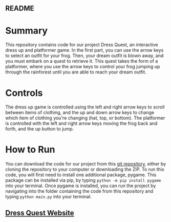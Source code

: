 ## README

# Summary
This repository contains code for our project Dress Quest, an interactive dress up and platformer game. In the first part, you can use the arrow keys to select an outfit for your frog. Then, your dream outfit is blown away, and you must embark on a quest to retrieve it. This quest takes the form of a platformer, where you use the arrow keys to control your frog jumping up through the rainforest until you are able to reach your dream outfit. 

# Controls
The dress up game is controlled using the left and right arrow keys to scroll between items of clothing, and the up and down arrow keys to change which item of clothing you're changing (hat, top, or bottom). The platformer is controlled with the left and right arrow keys moving the frog back and forth, and the up button to jump. 

# How to Run
You can download the code for our project from this [git repository](https://github.com/olincollege/dress-quest.git), either by cloning the repository to your computer or downloading the ZIP. To run this code, you will first need to install one additional package, pygame. This package can be installed via pip, by typing ```python -m pip install pygame``` into your terminal. Once pygame is installed, you can run the project by navigating into the folder containing the code from this repository and typing ```python main.py``` into your terminal. 

## [Dress Quest Website](https://olincollege.github.io/dress-quest)
